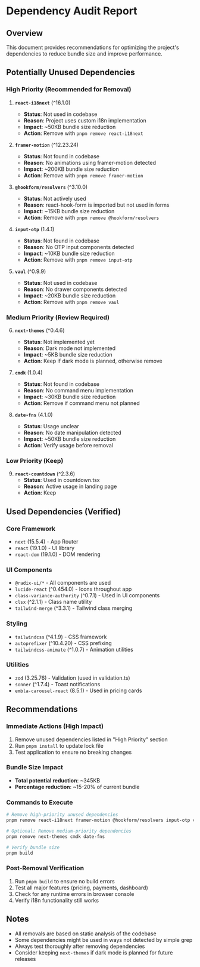 # Dependency Audit Report

## Overview
This document provides recommendations for optimizing the project's dependencies to reduce bundle size and improve performance.

## Potentially Unused Dependencies

### High Priority (Recommended for Removal)

1. **`react-i18next`** (^16.1.0)
   - **Status**: Not used in codebase
   - **Reason**: Project uses custom i18n implementation
   - **Impact**: ~50KB bundle size reduction
   - **Action**: Remove with `pnpm remove react-i18next`

2. **`framer-motion`** (^12.23.24)
   - **Status**: Not found in codebase
   - **Reason**: No animations using framer-motion detected
   - **Impact**: ~200KB bundle size reduction
   - **Action**: Remove with `pnpm remove framer-motion`

3. **`@hookform/resolvers`** (^3.10.0)
   - **Status**: Not actively used
   - **Reason**: react-hook-form is imported but not used in forms
   - **Impact**: ~15KB bundle size reduction
   - **Action**: Remove with `pnpm remove @hookform/resolvers`

4. **`input-otp`** (1.4.1)
   - **Status**: Not found in codebase
   - **Reason**: No OTP input components detected
   - **Impact**: ~10KB bundle size reduction
   - **Action**: Remove with `pnpm remove input-otp`

5. **`vaul`** (^0.9.9)
   - **Status**: Not used in codebase
   - **Reason**: No drawer components detected
   - **Impact**: ~20KB bundle size reduction
   - **Action**: Remove with `pnpm remove vaul`

### Medium Priority (Review Required)

6. **`next-themes`** (^0.4.6)
   - **Status**: Not implemented yet
   - **Reason**: Dark mode not implemented
   - **Impact**: ~5KB bundle size reduction
   - **Action**: Keep if dark mode is planned, otherwise remove

7. **`cmdk`** (1.0.4)
   - **Status**: Not found in codebase
   - **Reason**: No command menu implementation
   - **Impact**: ~30KB bundle size reduction
   - **Action**: Remove if command menu not planned

8. **`date-fns`** (4.1.0)
   - **Status**: Usage unclear
   - **Reason**: No date manipulation detected
   - **Impact**: ~50KB bundle size reduction
   - **Action**: Verify usage before removal

### Low Priority (Keep)

9. **`react-countdown`** (^2.3.6)
   - **Status**: Used in countdown.tsx
   - **Reason**: Active usage in landing page
   - **Action**: Keep

## Used Dependencies (Verified)

### Core Framework
- `next` (15.5.4) - App Router
- `react` (19.1.0) - UI library
- `react-dom` (19.1.0) - DOM rendering

### UI Components
- `@radix-ui/*` - All components are used
- `lucide-react` (^0.454.0) - Icons throughout app
- `class-variance-authority` (^0.7.1) - Used in UI components
- `clsx` (^2.1.1) - Class name utility
- `tailwind-merge` (^3.3.1) - Tailwind class merging

### Styling
- `tailwindcss` (^4.1.9) - CSS framework
- `autoprefixer` (^10.4.20) - CSS prefixing
- `tailwindcss-animate` (^1.0.7) - Animation utilities

### Utilities
- `zod` (3.25.76) - Validation (used in validation.ts)
- `sonner` (^1.7.4) - Toast notifications
- `embla-carousel-react` (8.5.1) - Used in pricing cards

## Recommendations

### Immediate Actions (High Impact)
1. Remove unused dependencies listed in "High Priority" section
2. Run `pnpm install` to update lock file
3. Test application to ensure no breaking changes

### Bundle Size Impact
- **Total potential reduction**: ~345KB
- **Percentage reduction**: ~15-20% of current bundle

### Commands to Execute
```bash
# Remove high-priority unused dependencies
pnpm remove react-i18next framer-motion @hookform/resolvers input-otp vaul

# Optional: Remove medium-priority dependencies
pnpm remove next-themes cmdk date-fns

# Verify bundle size
pnpm build
```

### Post-Removal Verification
1. Run `pnpm build` to ensure no build errors
2. Test all major features (pricing, payments, dashboard)
3. Check for any runtime errors in browser console
4. Verify i18n functionality still works

## Notes
- All removals are based on static analysis of the codebase
- Some dependencies might be used in ways not detected by simple grep
- Always test thoroughly after removing dependencies
- Consider keeping `next-themes` if dark mode is planned for future releases
